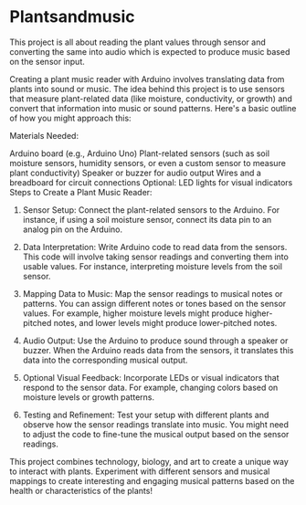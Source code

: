 # Plantsandmusic
This project is all about reading the plant values through sensor and converting the same into audio which is expected to produce music based on the sensor input.

Creating a plant music reader with Arduino involves translating data from plants into sound or music. The idea behind this project is to use sensors that measure plant-related data (like moisture, conductivity, or growth) and convert that information into music or sound patterns. Here's a basic outline of how you might approach this:

Materials Needed:

Arduino board (e.g., Arduino Uno)
Plant-related sensors (such as soil moisture sensors, humidity sensors, or even a custom sensor to measure plant conductivity)
Speaker or buzzer for audio output
Wires and a breadboard for circuit connections
Optional: LED lights for visual indicators
Steps to Create a Plant Music Reader:

1. Sensor Setup: Connect the plant-related sensors to the Arduino. For instance, if using a soil moisture sensor, connect its data pin to an analog pin on the Arduino.

2. Data Interpretation: Write Arduino code to read data from the sensors. This code will involve taking sensor readings and converting them into usable values. For instance, interpreting moisture levels from the soil sensor.

3. Mapping Data to Music: Map the sensor readings to musical notes or patterns. You can assign different notes or tones based on the sensor values. For example, higher moisture levels might produce higher-pitched notes, and lower levels might produce lower-pitched notes.

4. Audio Output: Use the Arduino to produce sound through a speaker or buzzer. When the Arduino reads data from the sensors, it translates this data into the corresponding musical output.

5. Optional Visual Feedback: Incorporate LEDs or visual indicators that respond to the sensor data. For example, changing colors based on moisture levels or growth patterns.

6. Testing and Refinement: Test your setup with different plants and observe how the sensor readings translate into music. You might need to adjust the code to fine-tune the musical output based on the sensor readings.

This project combines technology, biology, and art to create a unique way to interact with plants. Experiment with different sensors and musical mappings to create interesting and engaging musical patterns based on the health or characteristics of the plants!






